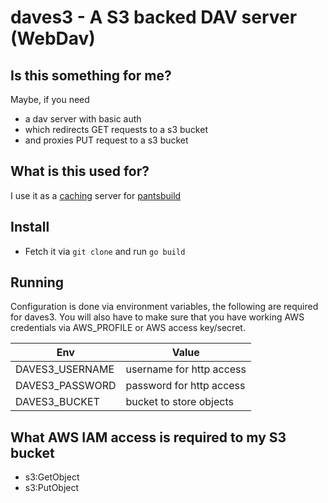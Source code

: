 # daves3 - A S3 backed DAV server (WebDav)

## Is this something for me?
Maybe, if you need
* a dav server with basic auth
* which redirects GET requests to a s3 bucket
* and proxies PUT request to a s3 bucket

## What is this used for?
I use it as a [caching](https://www.pantsbuild.org/setup_repo.html#build-cache) server for [pantsbuild](https://pantsbuild.github.io/)

## Install
* Fetch it via `git clone` and run `go build`

## Running
Configuration is done via environment variables, the following are required for daves3. You will also have to make sure that you have working AWS credentials via AWS_PROFILE or AWS access key/secret.

| Env | Value |
| --- | ----- |
| DAVES3_USERNAME | username for http access |
| DAVES3_PASSWORD | password for http access |
| DAVES3_BUCKET   | bucket to store objects  |

## What AWS IAM access is required to my S3 bucket
* s3:GetObject
* s3:PutObject
